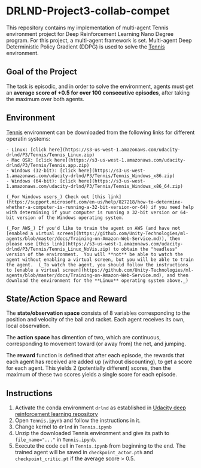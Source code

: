 # DRLND-Project3-collab-compet
This repository contains my implementation of multi-agent Tennis environment project for Deep Reinforcement Learning Nano Degree program. For this project, a multi-agent framework is set. Multi-agent Deep Deterministic Policy Gradient (DDPG) is used to solve the [Tennis](https://github.com/Unity-Technologies/ml-agents/blob/master/docs/Learning-Environment-Examples.md#tennis) environment.

## Goal of the Project
The task is episodic, and in order to solve the environment, agents must get an **average score of +0.5 for over 100 consecutive episodes**, after taking the maximum over both agents. 

## Environment
[Tennis](https://github.com/Unity-Technologies/ml-agents/blob/master/docs/Learning-Environment-Examples.md#tennis) environment can be downloaded from the following links for different operatin systems:

    - Linux: [click here](https://s3-us-west-1.amazonaws.com/udacity-drlnd/P3/Tennis/Tennis_Linux.zip)
    - Mac OSX: [click here](https://s3-us-west-1.amazonaws.com/udacity-drlnd/P3/Tennis/Tennis.app.zip)
    - Windows (32-bit): [click here](https://s3-us-west-1.amazonaws.com/udacity-drlnd/P3/Tennis/Tennis_Windows_x86.zip)
    - Windows (64-bit): [click here](https://s3-us-west-1.amazonaws.com/udacity-drlnd/P3/Tennis/Tennis_Windows_x86_64.zip)
    
    (_For Windows users_) Check out [this link](https://support.microsoft.com/en-us/help/827218/how-to-determine-whether-a-computer-is-running-a-32-bit-version-or-64) if you need help with determining if your computer is running a 32-bit version or 64-bit version of the Windows operating system.

    (_For AWS_) If you'd like to train the agent on AWS (and have not [enabled a virtual screen](https://github.com/Unity-Technologies/ml-agents/blob/master/docs/Training-on-Amazon-Web-Service.md)), then please use [this link](https://s3-us-west-1.amazonaws.com/udacity-drlnd/P3/Tennis/Tennis_Linux_NoVis.zip) to obtain the "headless" version of the environment.  You will **not** be able to watch the agent without enabling a virtual screen, but you will be able to train the agent.  (_To watch the agent, you should follow the instructions to [enable a virtual screen](https://github.com/Unity-Technologies/ml-agents/blob/master/docs/Training-on-Amazon-Web-Service.md), and then download the environment for the **Linux** operating system above._)

## State/Action Space and Reward
The **state/observation space** consists of 8 variables corresponding to the position and velocity of the ball and racket. Each agent receives its own, local observation.

The **action space** has dimention of two, which are continuous, corresponding to movement toward (or away from) the net, and jumping. 

The **reward**  function is defined that after each episode, the rewards that each agent has received are added up (without discounting), to get a score for each agent. This yields 2 (potentially different) scores, then the maximum of these two scores yields a single score for each episode.

## Instructions
1. Activate the conda environment `drlnd` as established in [Udacity deep reinforcement learning repository](https://github.com/udacity/deep-reinforcement-learning)
2. Open `Tennis.ipynb` and follow the instructions in it.
3. Change kernel to `drlnd` in `Tennis.ipynb`
4. Unzip the downloaded Tennis environment and give its path to `file_name="..."` in `Tennis.ipynb`.
5. Execute the code cell in `Tennis.ipynb` from beginning to the end. The trained agent will be saved in `checkpoint_actor.pth` and `checkpoint_critic.pt` if the average score > 0.5.

